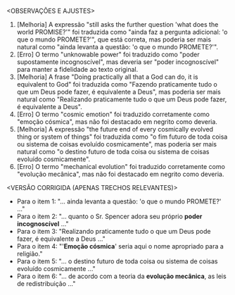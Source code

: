 <OBSERVAÇÕES E AJUSTES>
1. [Melhoria] A expressão "still asks the further question 'what does the world PROMISE?'" foi traduzida como "ainda faz a pergunta adicional: 'o que o mundo PROMETE?'", que está correta, mas poderia ser mais natural como "ainda levanta a questão: 'o que o mundo PROMETE?'".
2. [Erro] O termo "unknowable power" foi traduzido como "poder supostamente incognoscível", mas deveria ser "poder incognoscível" para manter a fidelidade ao texto original.
3. [Melhoria] A frase "Doing practically all that a God can do, it is equivalent to God" foi traduzida como "Fazendo praticamente tudo o que um Deus pode fazer, é equivalente a Deus", mas poderia ser mais natural como "Realizando praticamente tudo o que um Deus pode fazer, é equivalente a Deus".
4. [Erro] O termo "cosmic emotion" foi traduzido corretamente como "emoção cósmica", mas não foi destacado em negrito como deveria.
5. [Melhoria] A expressão "the future end of every cosmically evolved thing or system of things" foi traduzida como "o fim futuro de toda coisa ou sistema de coisas evoluído cosmicamente", mas poderia ser mais natural como "o destino futuro de toda coisa ou sistema de coisas evoluído cosmicamente".
6. [Erro] O termo "mechanical evolution" foi traduzido corretamente como "evolução mecânica", mas não foi destacado em negrito como deveria.

<VERSÃO CORRIGIDA (APENAS TRECHOS RELEVANTES)>
- Para o item 1: "... ainda levanta a questão: 'o que o mundo PROMETE?' ..."
- Para o item 2: "... quanto o Sr. Spencer adora seu próprio **poder incognoscível** ..."
- Para o item 3: "Realizando praticamente tudo o que um Deus pode fazer, é equivalente a Deus ..."
- Para o item 4: "'**Emoção cósmica**' seria aqui o nome apropriado para a religião."
- Para o item 5: "... o destino futuro de toda coisa ou sistema de coisas evoluído cosmicamente ..."
- Para o item 6: "... de acordo com a teoria da **evolução mecânica**, as leis de redistribuição ..."